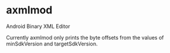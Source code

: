# axmlmod
Android Binary XML Editor

Currently axmlmod only prints the byte offsets from the values of minSdkVersion and targetSdkVersion.
